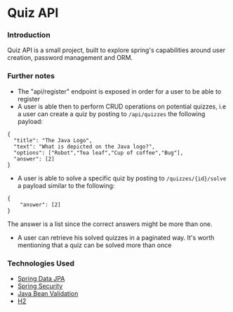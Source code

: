 # Quiz API

### Introduction

Quiz API is a small project, built to explore spring's capabilities around user creation, password management and ORM.

### Further notes

* The "api/register" endpoint is exposed in order for a user to be able to register
* A user is able then to perform CRUD operations on potential quizzes, i.e a user can create a quiz by posting to
 `/api/quizzes` the following payload:
 ```
 {
   "title": "The Java Logo",
   "text": "What is depicted on the Java logo?",
   "options": ["Robot","Tea leaf","Cup of coffee","Bug"],
   "answer": [2]
 }
 ```
 * A user is able to solve a specific quiz by posting to `/quizzes/{id}/solve` a payload similar to the following:
 ```
 {
     "answer": [2]
 }
 ```
 The answer is a list since the correct answers might be more than one.
 * A user can retrieve his solved quizzes in a paginated way. It's worth mentioning that a quiz can be solved more
 than once

### Technologies Used

* [Spring Data JPA](https://spring.io/projects/spring-data-jpa)
* [Spring Security](https://spring.io/projects/spring-security)
* [Java Bean Validation](https://docs.spring.io/spring-framework/reference/core/validation/beanvalidation.html)
* [H2](https://www.h2database.com/html/main.html)
